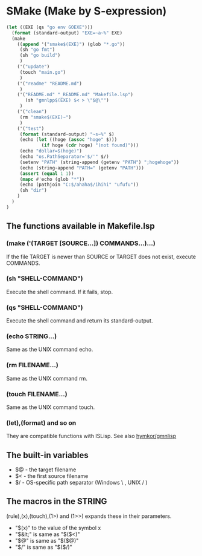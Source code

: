 SMake (Make by S-expression)
============================

```lisp
(let ((EXE (qs "go env GOEXE")))
  (format (standard-output) "EXE=~a~%" EXE)
  (make
    ((append '("smake$(EXE)") (glob "*.go"))
     (sh "go fmt")
     (sh "go build")
     )
    ('("update")
     (touch "main.go")
     )
    ('("readme" "README.md")
     )
    ('("README.md" "_README.md" "Makefile.lsp")
       (sh "gmnlpp$(EXE) $< > \"$@\"")
     )
    ('("clean")
     (rm "smake$(EXE)~")
     )
    ('("test")
     (format (standard-output) "~s~%" $)
     (echo (let ((hoge (assoc "hoge" $)))
             (if hoge (cdr hoge) "(not found)")))
     (echo "dollar=$(hoge)")
     (echo "os.PathSeparator='$/'" $/)
     (setenv "PATH" (string-append (getenv "PATH") ";hogehoge"))
     (echo (string-append "PATH=" (getenv "PATH")))
     (assert (equal 1 1))
     (mapc #'echo (glob "*"))
     (echo (pathjoin "C:$/ahaha$/ihihi" "ufufu"))
     (sh "dir")
    )
  )
)
```

## The functions available in Makefile.lsp

### (make ('(TARGET [SOURCE...]) COMMANDS...)...)

If the file TARGET is newer than SOURCE or TARGET does not exist, execute COMMANDS.

### (sh "SHELL-COMMAND")

Execute the shell command. If it fails, stop.

### (qs "SHELL-COMMAND")

Execute the shell command and return its standard-output.

### (echo STRING...)

Same as the UNIX command echo.

### (rm FILENAME...)

Same as the UNIX command rm.

### (touch FILENAME...)

Same as the UNIX command touch.

### (let),(format) and so on

They are compatible functions with ISLisp. See also [hymkor/gmnlisp](https://github.com/hymkor/gmnlisp)

## The built-in variables

- $@ - the target filename
- $&lt; - the first source filename
- $/ - OS-specific path separator (Windows \ , UNIX / )

## The macros in the STRING

(rule),(x),(touch),(1&gt;) and (1&gt;&gt;) expands these in their parameters.

- "$(x)" to the value of the symbol x
- "$&lt;" is same as "$($&lt;)"
- "$@" is same as "$($@)"
- "$/" is same as "$($/)"
